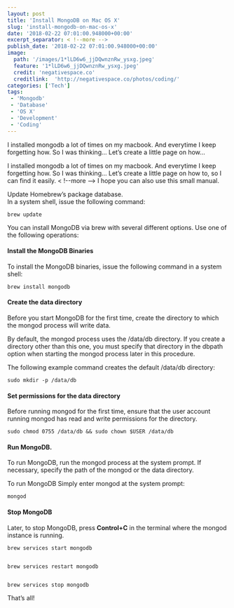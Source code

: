 ```yaml
---
layout: post
title: 'Install MongoDB on Mac OS X'
slug: 'install-mongodb-on-mac-os-x'
date: '2018-02-22 07:01:00.948000+00:00'
excerpt_separator: < !--more -->
publish_date: '2018-02-22 07:01:00.948000+00:00'
image:
  path: '/images/1*lLD6w6_jjDQwnznRw_ysxg.jpeg'
  feature: '1*lLD6w6_jjDQwnznRw_ysxg.jpeg'
  credit: 'negativespace.co'
  creditlink:  'http://negativespace.co/photos/coding/'
categories: ['Tech']
tags: 
 - 'Mongodb'
 - 'Database'
 - 'OS X'
 - 'Development'
 - 'Coding'
---
```

I installed mongodb a lot of times on my macbook. And everytime I keep
forgetting how. So I was thinking… Let’s create a little page on how…

I installed mongodb a lot of times on my macbook. And everytime I keep
forgetting how. So I was thinking… Let’s create a little page on how to, so I
can find it easily.
< !--more -->
I hope you can also use this small manual.

Update Homebrew’s package database.  
In a system shell, issue the following command:



    brew update

You can install MongoDB via brew with several different options. Use one of
the following operations:

#### Install the MongoDB Binaries

To install the MongoDB binaries, issue the following command in a system
shell:



    brew install mongodb

#### Create the data directory

Before you start MongoDB for the first time, create the directory to which the
mongod process will write data.

By default, the mongod process uses the /data/db directory. If you create a
directory other than this one, you must specify that directory in the dbpath
option when starting the mongod process later in this procedure.

The following example command creates the default /data/db directory:



    sudo mkdir -p /data/db

#### Set permissions for the data directory

Before running mongod for the first time, ensure that the user account running
mongod has read and write permissions for the directory.



    sudo chmod 0755 /data/db && sudo chown $USER /data/db

#### Run MongoDB.

To run MongoDB, run the mongod process at the system prompt. If necessary,
specify the path of the mongod or the data directory.

To run MongoDB Simply enter mongod at the system prompt:



    mongod

#### Stop MongoDB

Later, to stop MongoDB, press **Control+C** in the terminal where the mongod
instance is running.



    brew services start mongodb


    brew services restart mongodb


    brew services stop mongodb

That’s all!

